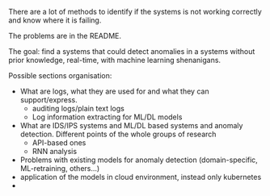 There are a lot of methods to identify if the systems is not working correctly and know where it is failing.

The problems are in the README.

The goal: find a systems that could detect anomalies in a systems without prior knowledge, real-time, with machine learning shenanigans.

Possible sections organisation:

- What are logs, what they are used for and what they can support/express.
	- auditing logs/plain text logs
	- Log information extracting for ML/DL models
- What are IDS/IPS systems and ML/DL based systems and anomaly detection. Different points of the whole groups of research
	- API-based ones
	- RNN analysis
- Problems with existing models for anomaly detection (domain-specific, ML-retraining, others...)
- application of the models in cloud environment, instead only kubernetes
- 